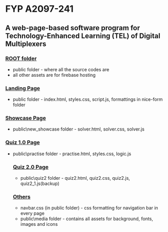 # FYP A2097-241
## A web-page-based software program for Technology-Enhanced Learning (TEL) of Digital Multiplexers

### <u>ROOT folder</u>
<ul>
    <li>public folder - where all the source codes are</li>
    <li>all other assets are for firebase hosting</li>
</ul>

### <u>Landing Page</u>
<ul>
    <li>public folder - index.html, styles.css, script.js, formattings in nice-form folder</li>
</ul>

### <u>Showcase Page</u>
<ul>
    <li>public\new_showcase folder - solver.html, solver.css, solver.js</li>
</ul>

### <u>Quiz 1.0 Page</u>
<ul>
    <li>public\practise folder - practise.html, styles.css, logic.js</li>

### <u>Quiz 2.0 Page</u>
<ul>
    <li>public\quiz2 folder - quiz2.html, quiz2.css, quiz2.js, quiz2_1.js(backup)</li>
</ul>

### <u>Others</u>
<ul>
    <li>navbar.css (in public folder) - css formatting for navigation bar in every page</li>
    <li>public\media folder - contains all assets for background, fonts, images and icons</li>
</ul>